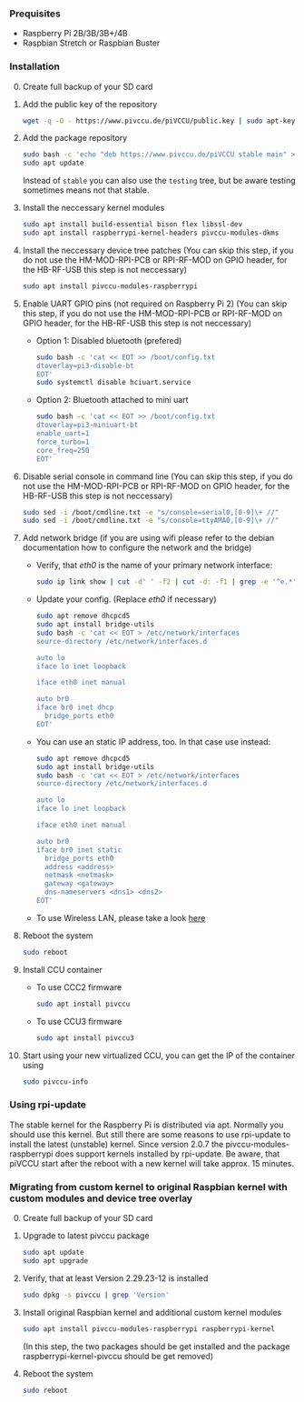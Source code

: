 ### Prequisites

* Raspberry Pi 2B/3B/3B+/4B
* Raspbian Stretch or Raspbian Buster

### Installation
0. Create full backup of your SD card
1. Add the public key of the repository
   ```bash
   wget -q -O - https://www.pivccu.de/piVCCU/public.key | sudo apt-key add -
   ```

2. Add the package repository
   ```bash
   sudo bash -c 'echo "deb https://www.pivccu.de/piVCCU stable main" > /etc/apt/sources.list.d/pivccu.list'
   sudo apt update
   ```
   Instead of `stable` you can also use the `testing` tree, but be aware testing sometimes means not that stable.

3. Install the neccessary kernel modules
   ```bash
   sudo apt install build-essential bison flex libssl-dev
   sudo apt install raspberrypi-kernel-headers pivccu-modules-dkms
   ```

4. Install the neccessary device tree patches (You can skip this step, if you do not use the HM-MOD-RPI-PCB or RPI-RF-MOD on GPIO header, for the HB-RF-USB this step is not neccessary)
   ```bash
   sudo apt install pivccu-modules-raspberrypi
   ```

4. Enable UART GPIO pins (not required on Raspberry Pi 2) (You can skip this step, if you do not use the HM-MOD-RPI-PCB or RPI-RF-MOD on GPIO header, for the HB-RF-USB this step is not neccessary)
   * Option 1: Disabled bluetooth (prefered)
      ```bash
      sudo bash -c 'cat << EOT >> /boot/config.txt
      dtoverlay=pi3-disable-bt
      EOT'
      sudo systemctl disable hciuart.service
      ```

   * Option 2: Bluetooth attached to mini uart
      ```bash
      sudo bash -c 'cat << EOT >> /boot/config.txt
      dtoverlay=pi3-miniuart-bt
      enable_uart=1
      force_turbo=1
      core_freq=250
      EOT'
      ```

5. Disable serial console in command line (You can skip this step, if you do not use the HM-MOD-RPI-PCB or RPI-RF-MOD on GPIO header, for the HB-RF-USB this step is not neccessary)
   ```bash
   sudo sed -i /boot/cmdline.txt -e "s/console=serial0,[0-9]\+ //"
   sudo sed -i /boot/cmdline.txt -e "s/console=ttyAMA0,[0-9]\+ //"
   ```

6. Add network bridge (if you are using wifi please refer to the debian documentation how to configure the network and the bridge)
   * Verify, that *eth0* is the name of your primary network interface:
      ```bash
      sudo ip link show | cut -d' ' -f2 | cut -d: -f1 | grep -e '^e.*'
      ```

   * Update your config. (Replace *eth0* if necessary)
      ```bash
      sudo apt remove dhcpcd5
      sudo apt install bridge-utils
      sudo bash -c 'cat << EOT > /etc/network/interfaces
      source-directory /etc/network/interfaces.d

      auto lo
      iface lo inet loopback
   
      iface eth0 inet manual
   
      auto br0
      iface br0 inet dhcp
        bridge_ports eth0
      EOT'
      ```
   * You can use an static IP address, too. In that case use instead:
      ```bash
      sudo apt remove dhcpcd5
      sudo apt install bridge-utils
      sudo bash -c 'cat << EOT > /etc/network/interfaces
      source-directory /etc/network/interfaces.d

      auto lo
      iface lo inet loopback
   
      iface eth0 inet manual
   
      auto br0
      iface br0 inet static
        bridge_ports eth0
        address <address>
        netmask <netmask>
        gateway <gateway>
        dns-nameservers <dns1> <dns2>
      EOT'
      ```
   * To use Wireless LAN, please take a look [here](wlan.md)

7. Reboot the system
   ```bash
   sudo reboot
   ```

8. Install CCU container
   * To use CCC2 firmware
      ```bash
      sudo apt install pivccu
      ```
   * To use CCU3 firmware
      ```bash
      sudo apt install pivccu3
      ```

9. Start using your new virtualized CCU, you can get the IP of the container using
   ```bash
   sudo pivccu-info
   ```

### Using rpi-update
The stable kernel for the Raspberry Pi is distributed via apt. Normally you should use this kernel. But still there are some reasons to use rpi-update to install the latest (unstable) kernel.
Since version 2.0.7 the pivccu-modules-raspberrypi does support kernels installed by rpi-update. Be aware, that piVCCU start after the reboot with a new kernel will take approx. 15 minutes.

### Migrating from custom kernel to original Raspbian kernel with custom modules and device tree overlay
0. Create full backup of your SD card

1. Upgrade to latest pivccu package
   ```bash
   sudo apt update
   sudo apt upgrade
   ```

2. Verify, that at least Version 2.29.23-12 is installed
   ```bash
   sudo dpkg -s pivccu | grep 'Version'
   ```

3. Install original Raspbian kernel and additional custom kernel modules
   ```bash
   sudo apt install pivccu-modules-raspberrypi raspberrypi-kernel
   ```
   (In this step, the two packages should be get installed and the package raspberrypi-kernel-pivccu should be get removed)

4. Reboot the system
   ```bash
   sudo reboot
   ```

